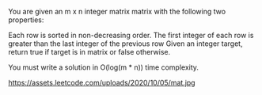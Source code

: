 You are given an m x n integer matrix matrix with the following two properties:

Each row is sorted in non-decreasing order.
The first integer of each row is greater than the last integer of the previous row
Given an integer target, return true if target is in matrix or false otherwise.

You must write a solution in O(log(m * n)) time complexity.

https://assets.leetcode.com/uploads/2020/10/05/mat.jpg
